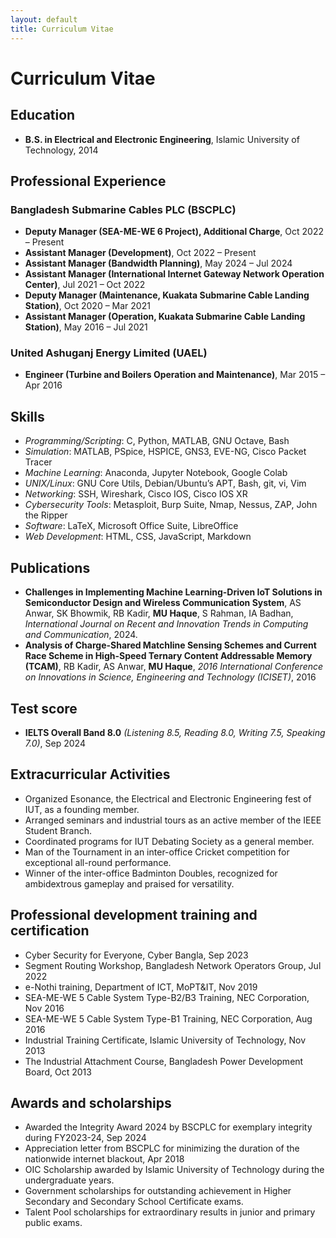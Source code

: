 ```yaml
---
layout: default
title: Curriculum Vitae
---
```


# Curriculum Vitae

## Education

- **B.S. in Electrical and Electronic Engineering**, Islamic University of Technology, 2014

## Professional Experience

### Bangladesh Submarine Cables PLC (BSCPLC)
  - **Deputy Manager (SEA-ME-WE 6 Project), Additional Charge**, Oct 2022 – Present
  - **Assistant Manager (Development)**, Oct 2022 – Present
  - **Assistant Manager (Bandwidth Planning)**, May 2024 – Jul 2024
  - **Assistant Manager (International Internet Gateway Network Operation Center)**, Jul 2021 – Oct 2022
  - **Deputy Manager (Maintenance, Kuakata Submarine Cable Landing Station)**, Oct 2020 – Mar 2021
  - **Assistant Manager (Operation, Kuakata Submarine Cable Landing Station)**, May 2016 – Jul 2021

### United Ashuganj Energy Limited (UAEL)
  - **Engineer (Turbine and Boilers Operation and Maintenance)**, Mar 2015 – Apr 2016

## Skills

- _Programming/Scripting_: C, Python, MATLAB, GNU Octave, Bash
- _Simulation_: MATLAB, PSpice, HSPICE, GNS3, EVE-NG, Cisco Packet Tracer
- _Machine Learning_: Anaconda, Jupyter Notebook, Google Colab
- _UNIX/Linux_: GNU Core Utils, Debian/Ubuntu’s APT, Bash, git, vi, Vim
- _Networking_: SSH, Wireshark, Cisco IOS, Cisco IOS XR
- _Cybersecurity Tools_: Metasploit, Burp Suite, Nmap, Nessus, ZAP, John the Ripper
- _Software_: LaTeX, Microsoft Office Suite, LibreOffice
- _Web Development_: HTML, CSS, JavaScript, Markdown

## Publications

- **Challenges in Implementing Machine Learning-Driven IoT Solutions in Semiconductor Design and Wireless Communication System**, AS Anwar, SK Bhowmik, RB Kadir, **MU Haque**, S Rahman, IA Badhan, *International Journal on Recent and Innovation Trends in Computing and Communication*, 2024.
- **Analysis of Charge-Shared Matchline Sensing Schemes and Current Race Scheme in High-Speed Ternary Content Addressable Memory (TCAM)**, RB Kadir, AS Anwar, **MU Haque**, *2016 International Conference on Innovations in Science, Engineering and Technology (ICISET)*, 2016

## Test score

- **IELTS Overall Band 8.0** _(Listening 8.5, Reading 8.0, Writing 7.5, Speaking 7.0)_, Sep 2024

## Extracurricular Activities

- Organized Esonance, the Electrical and Electronic Engineering fest of IUT, as a founding member.
- Arranged seminars and industrial tours as an active member of the IEEE Student Branch.
- Coordinated programs for IUT Debating Society as a general member.
- Man of the Tournament in an inter-office Cricket competition for exceptional all-round performance.
- Winner of the inter-office Badminton Doubles, recognized for ambidextrous gameplay and praised for versatility.

## Professional development training and certification

- Cyber Security for Everyone, Cyber Bangla, Sep 2023
- Segment Routing Workshop, Bangladesh Network Operators Group, Jul 2022
- e-Nothi training, Department of ICT, MoPT&IT, Nov 2019
- SEA-ME-WE 5 Cable System Type-B2/B3 Training, NEC Corporation, Nov 2016
- SEA-ME-WE 5 Cable System Type-B1 Training, NEC Corporation, Aug 2016
- Industrial Training Certificate, Islamic University of Technology, Nov 2013
- The Industrial Attachment Course, Bangladesh Power Development Board, Oct 2013

## Awards and scholarships

- Awarded the Integrity Award 2024 by BSCPLC for exemplary integrity during FY2023-24, Sep 2024
- Appreciation letter from BSCPLC for minimizing the duration of the nationwide internet blackout, Apr 2018
- OIC Scholarship awarded by Islamic University of Technology during the undergraduate years.
- Government scholarships for outstanding achievement in Higher Secondary and Secondary School Certificate exams.
- Talent Pool scholarships for extraordinary results in junior and primary public exams. 